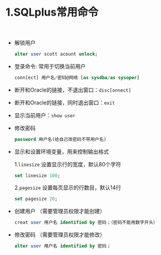 # 1.SQLplus常用命令

　　‍

* 解锁用户

  ```sql
  alter user scott acount unlock;
  ```
* 登录命令: 常用于切换当前用户

  ```sql
  conn[ect] 用户名/密码@网络 [as sysdba/as sysoper]
  ```
* 断开和Oracle的链接，不退出窗口：`disc[onnect]`​
* 断开和Oracle的链接，同时退出窗口：`exit`​
* 显示当前用户：`show user`​
* 修改密码

  ```sql
  password 用户名(给自己改密码不带用户名) 
  ```
* 显示和设置环境变量，用来控制输出格式

  1.`linesize`​ 设置显示行的宽度，默认80个字符

  ```sql
  set linesize 100;
  ```
  2.`pagesize`​ 设置每页显示的行数目，默认14行

  ```sql
  set pagesize 20;
  ```
* 创建用户 （需要管理员权限才能创建）

  ```sql
  creat user 用户名 identified by 密码；（密码不能用数字开头）
  ```
* 修改密码 （需要管理员权限才能修改）

  ```sql
  alter user 用户名 identified by 密码；
  ```
